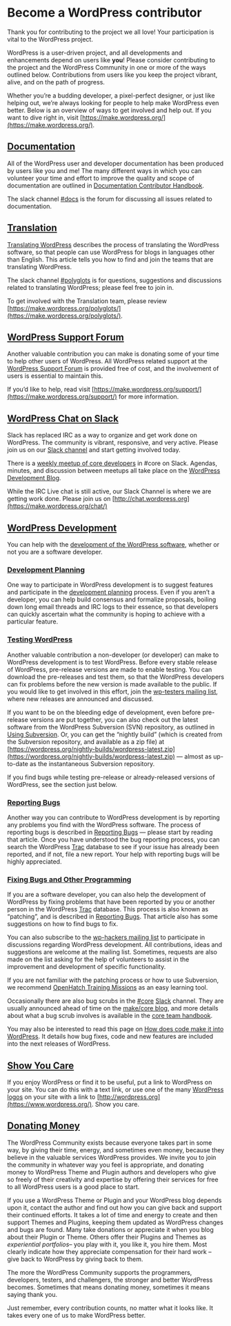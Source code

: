 # Become a WordPress contributor


Thank you for contributing to the project we all love! Your participation is vital to the WordPress project.

WordPress is a user-driven project, and all developments and enhancements depend on users like **you**! Please consider contributing to the project and the WordPress Community in one or more of the ways outlined below. Contributions from users like you keep the project vibrant, alive, and on the path of progress.

Whether you’re a budding developer, a pixel-perfect designer, or just like helping out, we’re always looking for people to help make WordPress even better. Below is an overview of ways to get involved and help out. If you want to dive right in, visit [https://make.wordpress.org/](https://make.wordpress.org/).

## [Documentation](https://wordpress.org/documentation/article/become-a-wordpress-contributor/#documentation)

All of the WordPress user and developer documentation has been produced by users like you and me! The many different ways in which you can volunteer your time and effort to improve the quality and scope of documentation are outlined in [Documentation Contributor Handbook](https://make.wordpress.org/docs/handbook/).

The slack channel [#docs](https://wordpress.slack.com/messages/C02RP4WU5) is the forum for discussing all issues related to documentation.

## [Translation](https://wordpress.org/documentation/article/become-a-wordpress-contributor/#translation)

[Translating WordPress](https://make.wordpress.org/polyglots/handbook/) describes the process of translating the WordPress software, so that people can use WordPress for blogs in languages other than English. This article tells you how to find and join the teams that are translating WordPress.

The slack channel [#polyglots](http://wordpress.slack.com/messages/polyglots/) is for questions, suggestions and discussions related to translating WordPress; please feel free to join in.

To get involved with the Translation team, please review [https://make.wordpress.org/polyglots/](https://make.wordpress.org/polyglots/).

## [WordPress Support Forum](https://wordpress.org/documentation/article/become-a-wordpress-contributor/#wordpress-support-forum)

Another valuable contribution you can make is donating some of your time to help other users of WordPress. All WordPress related support at the [WordPress Support Forum](https://www.wordpress.org/support) is provided free of cost, and the involvement of users is essential to maintain this.

If you’d like to help, read visit [https://make.wordpress.org/support/](https://make.wordpress.org/support/) for more information.

## [WordPress Chat on Slack](https://wordpress.org/documentation/article/become-a-wordpress-contributor/#wordpress-chat-on-slack)

Slack has replaced IRC as a way to organize and get work done on WordPress. The community is vibrant, responsive, and very active. Please join us on our [Slack channel](https://make.wordpress.org/chat/) and start getting involved today.

There is a [weekly meetup of core developers](http://wpdevel.wordpress.com/weekly-developer-chats/) in #core on Slack. Agendas, minutes, and discussion between meetups all take place on the [WordPress Development Blog](https://make.wordpress.org/core/).

While the IRC Live chat is still active, our Slack Channel is where we are getting work done. Please join us on [http://chat.wordpress.org](https://make.wordpress.org/chat/)

## [WordPress Development](https://wordpress.org/documentation/article/become-a-wordpress-contributor/#wordpress-development)

You can help with the [development of the WordPress software](https://make.wordpress.org/), whether or not you are a software developer.

### [Development Planning](https://wordpress.org/documentation/article/become-a-wordpress-contributor/#development-planning)

One way to participate in WordPress development is to suggest features and participate in the [development planning](https://codex.wordpress.org/Development_Planning) process. Even if you aren’t a developer, you can help build consensus and formalize proposals, boiling down long email threads and IRC logs to their essence, so that developers can quickly ascertain what the community is hoping to achieve with a particular feature.

### [Testing WordPress](https://wordpress.org/documentation/article/become-a-wordpress-contributor/#testing-wordpress)

Another valuable contribution a non-developer (or developer) can make to WordPress development is to test WordPress. Before every stable release of WordPress, pre-release versions are made to enable testing. You can download the pre-releases and test them, so that the WordPress developers can fix problems before the new version is made available to the public. If you would like to get involved in this effort, join the [wp-testers mailing list](https://codex.wordpress.org/Mailing_Lists#Testers), where new releases are announced and discussed.

If you want to be on the bleeding edge of development, even before pre-release versions are put together, you can also check out the latest software from the WordPress Subversion (SVN) repository, as outlined in [Using Subversion](https://codex.wordpress.org/Using_Subversion). Or, you can get the “nightly build” (which is created from the Subversion repository, and available as a zip file) at [https://wordpress.org/nightly-builds/wordpress-latest.zip](https://wordpress.org/nightly-builds/wordpress-latest.zip) — almost as up-to-date as the instantaneous Subversion repository.

If you find bugs while testing pre-release or already-released versions of WordPress, see the section just below.

### [Reporting Bugs](https://wordpress.org/documentation/article/become-a-wordpress-contributor/#reporting-bugs)

Another way you can contribute to WordPress development is by reporting any problems you find with the WordPress software. The process of reporting bugs is described in [Reporting Bugs](https://codex.wordpress.org/Reporting_Bugs) — please start by reading that article. Once you have understood the bug reporting process, you can search the WordPress [Trac](https://trac.wordpress.org/) database to see if your issue has already been reported, and if not, file a new report. Your help with reporting bugs will be highly appreciated.

### [Fixing Bugs and Other Programming](https://wordpress.org/documentation/article/become-a-wordpress-contributor/#fixing-bugs-and-other-programming)

If you are a software developer, you can also help the development of WordPress by fixing problems that have been reported by you or another person in the WordPress [Trac](https://trac.wordpress.org/) database. This process is also known as “patching”, and is described in [Reporting Bugs](https://make.wordpress.org/core/handbook/testing/reporting-bugs/). That article also has some suggestions on how to find bugs to fix.

You can also subscribe to the [wp-hackers mailing list](https://codex.wordpress.org/Mailing_Lists#Hackers) to participate in discussions regarding WordPress development. All contributions, ideas and suggestions are welcome at the mailing list. Sometimes, requests are also made on the list asking for the help of volunteers to assist in the improvement and development of specific functionality.

If you are not familiar with the patching process or how to use Subversion, we recommend [OpenHatch Training Missions](http://openhatch.org/missions/) as an easy learning tool.

Occasionally there are also bug scrubs in the [#core](https://wordpress.slack.com/messages/core/) [Slack](https://make.wordpress.org/chat/) channel. They are usually announced ahead of time on the [make/core blog](https://make.wordpress.org/core/), and more details about what a bug scrub involves is available in the [core team handbook](https://make.wordpress.org/core/handbook/testing/bug-gardening/).

You may also be interested to read this page on [How does code make it into WordPress](https://codex.wordpress.org/How_does_code_make_it_into_WordPress). It details how bug fixes, code and new features are included into the next releases of WordPress.

## [Show You Care](https://wordpress.org/documentation/article/become-a-wordpress-contributor/#show-you-care)

If you enjoy WordPress or find it to be useful, put a link to WordPress on your site. You can do this with a text link, or use one of the many [WordPress logos](https://wordpress.org/about/logos/) on your site with a link to [http://wordpress.org](https://www.wordpress.org/). Show you care.

## [Donating Money](https://wordpress.org/documentation/article/become-a-wordpress-contributor/#donating-money)

The WordPress Community exists because everyone takes part in some way, by giving their time, energy, and sometimes even money, because they believe in the valuable services WordPress provides. We invite you to join the community in whatever way you feel is appropriate, and donating money to WordPress Theme and Plugin authors and developers who give so freely of their creativity and expertise by offering their services for free to all WordPress users is a good place to start.

If you use a WordPress Theme or Plugin and your WordPress blog depends upon it, contact the author and find out how you can give back and support their continued efforts. It takes a lot of time and energy to create and then support Themes and Plugins, keeping them updated as WordPress changes and bugs are found. Many take donations or appreciate it when you blog about their Plugin or Theme. Others offer their Plugins and Themes as *experiential portfolios*– you play with it, you like it, you hire them. Most clearly indicate how they appreciate compensation for their hard work – give back to WordPress by giving back to them.

The more the WordPress Community supports the programmers, developers, testers, and challengers, the stronger and better WordPress becomes. Sometimes that means donating money, sometimes it means saying thank you.

Just remember, every contribution counts, no matter what it looks like. It takes every one of us to make WordPress better.
